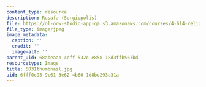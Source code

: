 ```yaml
---
content_type: resource
description: Rusafa (Sergiopolis)
file: https://ol-ocw-studio-app-qa.s3.amazonaws.com/courses/4-614-religious-architecture-and-islamic-cultures-fall-2002/6fff0c959c613e624b601d8bc293a31a_5031thumbnail.jpg
file_type: image/jpeg
image_metadata:
  caption: ''
  credit: ''
  image-alt: ''
parent_uid: 68abeaab-4eff-532c-e858-18d3ffb567bd
resourcetype: Image
title: 5031thumbnail.jpg
uid: 6fff0c95-9c61-3e62-4b60-1d8bc293a31a
---
```


